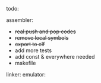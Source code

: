 todo:

assembler:
- ~~real push and pop codes~~
- ~~remove local symbols~~
- ~~export to elf~~
- add more tests
- add const & everywhere needed
- makefile

linker:
emulator:
